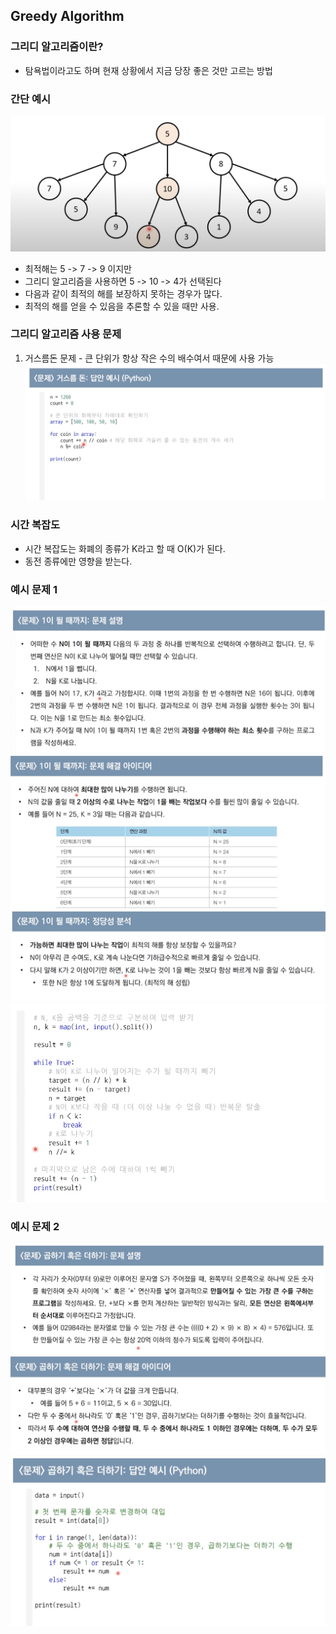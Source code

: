 ## Greedy Algorithm

### 그리디 알고리즘이란?

- 탐욕법이라고도 하며 현재 상황에서 지금 당장 좋은 것만 고르는 방법

### 간단 예시

![alt text](img/image.png)

- 최적해는 5 -> 7 -> 9 이지만
- 그리디 알고리즘을 사용하면 5 -> 10 -> 4가 선택된다
- 다음과 같이 최적의 해를 보장하지 못하는 경우가 많다.
- 최적의 해를 얻을 수 있음을 추론할 수 있을 때만 사용.

### 그리디 알고리즘 사용 문제

1. 거스름돈 문제 - 큰 단위가 항상 작은 수의 배수여서 때문에 사용 가능
   ![alt text](img/image-1.png)

### 시간 복잡도

- 시간 복잡도는 화폐의 종류가 K라고 할 때 O(K)가 된다.
- 동전 종류에만 영향을 받는다.

### 예시 문제 1

![alt text](img/image-2.png)
![alt text](img/image-3.png)
![alt text](img/image-4.png)
![alt text](img/image-5.png)

### 예시 문제 2

![alt text](img/image-6.png)
![alt text](img/image-7.png)
![alt text](img/image-8.png)
